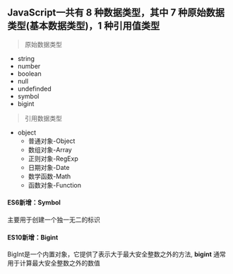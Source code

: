 ## JavaScript一共有 **8** 种数据类型，其中 **7** 种原始数据类型(基本数据类型)，**1** 种引用值类型

> 原始数据类型

- string
- number
- boolean
- null
- undefinded
- symbol
- bigint

> 引用数据类型

- object
  - 普通对象-Object
  - 数组对象-Array
  - 正则对象-RegExp
  - 日期对象-Date
  - 数学函数-Math
  - 函数对象-Function

#### ES6新增：Symbol

主要用于创建一个独一无二的标识

#### ES10新增：Bigint

BigInt是一个内置对象，它提供了表示大于最大安全整数之外的方法, **bigint** 通常用于计算最大安全整数之外的数值
